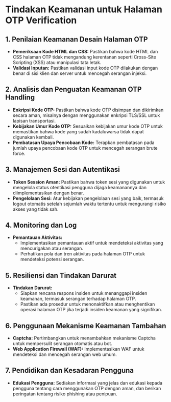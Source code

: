 # Tindakan Keamanan untuk Halaman OTP Verification

## 1. Penilaian Keamanan Desain Halaman OTP
   - **Pemeriksaan Kode HTML dan CSS:** Pastikan bahwa kode HTML dan CSS halaman OTP tidak mengandung kerentanan seperti Cross-Site Scripting (XSS) atau manipulasi tata letak.
   - **Validasi Inputan:** Pastikan validasi input kode OTP dilakukan dengan benar di sisi klien dan server untuk mencegah serangan injeksi.

## 2. Analisis dan Penguatan Keamanan OTP Handling
   - **Enkripsi Kode OTP:** Pastikan bahwa kode OTP disimpan dan dikirimkan secara aman, misalnya dengan menggunakan enkripsi TLS/SSL untuk lapisan transportasi.
   - **Kebijakan Umur Kode OTP:** Sesuaikan kebijakan umur kode OTP untuk memastikan bahwa kode yang sudah kadaluwarsa tidak dapat digunakan kembali.
   - **Pembatasan Upaya Pencobaan Kode:** Terapkan pembatasan pada jumlah upaya pencobaan kode OTP untuk mencegah serangan brute force.

## 3. Manajemen Sesi dan Autentikasi
   - **Token Session Aman:** Pastikan bahwa token sesi yang digunakan untuk mengelola status otentikasi pengguna dijaga keamanannya dan diimplementasikan dengan benar.
   - **Pengelolaan Sesi:** Atur kebijakan pengelolaan sesi yang baik, termasuk logout otomatis setelah sejumlah waktu tertentu untuk mengurangi risiko akses yang tidak sah.

## 4. Monitoring dan Log
   - **Pemantauan Aktivitas:**
     - Implementasikan pemantauan aktif untuk mendeteksi aktivitas yang mencurigakan atau serangan.
     - Perhatikan pola dan tren aktivitas pada halaman OTP untuk mendeteksi potensi serangan.

## 5. Resiliensi dan Tindakan Darurat
   - **Tindakan Darurat:**
     - Siapkan rencana respons insiden untuk menanggapi insiden keamanan, termasuk serangan terhadap halaman OTP.
     - Pastikan ada prosedur untuk menonaktifkan atau menghentikan operasi halaman OTP jika terjadi insiden keamanan yang signifikan.

## 6. Penggunaan Mekanisme Keamanan Tambahan
   - **Captcha:** Pertimbangkan untuk menambahkan mekanisme Captcha untuk mempersulit serangan otomatis atau bot.
   - **Web Application Firewall (WAF):** Implementasikan WAF untuk mendeteksi dan mencegah serangan web umum.

## 7. Pendidikan dan Kesadaran Pengguna
   - **Edukasi Pengguna:** Sediakan informasi yang jelas dan edukasi kepada pengguna tentang cara menggunakan OTP dengan aman, dan berikan peringatan tentang risiko phishing atau penipuan.
